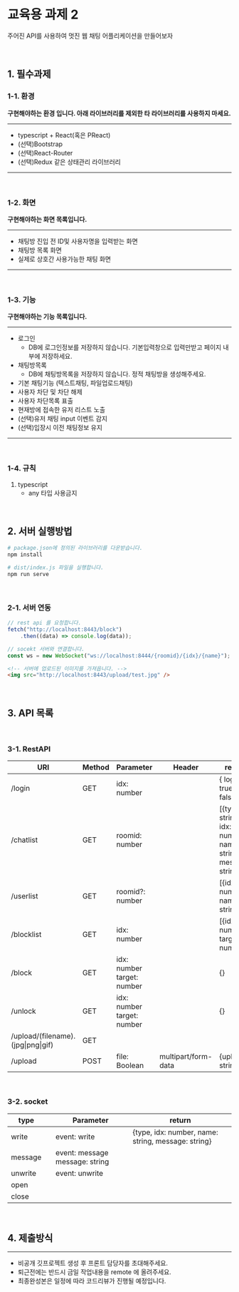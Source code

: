 # 교육용 과제 2
주어진 API를 사용하여 멋진 웹 채팅 어플리케이션을 만들어보자

<br>

## 1. 필수과제
### 1-1. 환경
**구현해야하는 환경 입니다. 아래 라이브러리를 제외한 타 라이브러리를 사용하지 마세요.**

---------------------------------
- typescript + React(혹은 PReact)
- (선택)Bootstrap
- (선택)React-Router
- (선택)Redux 같은 상태관리 라이브러리
---------------------------------

<br>

### 1-2. 화면
**구현해야하는 화면 목록입니다.**

---------------------------------
- 채팅방 진입 전 ID및 사용자명을 입력받는 화면
- 채팅방 목록 화면
- 실제로 상호간 사용가능한 채팅 화면
---------------------------------

<br>

### 1-3. 기능
**구현해야하는 기능 목록입니다.**

-------------------------------
- 로그인
   + DB에 로그인정보를 저장하지 않습니다. 기본입력창으로 입력만받고 페이지 내부에 저장하세요.
- 채팅방목록
    + DB에 채팅방목록을 저장하지 않습니다. 정적 채팅방을 생성해주세요.
- 기본 채팅기능 (텍스트채팅, 파일업로드채팅)
- 사용자 차단 및 차단 해제
- 사용자 차단목록 표출
- 현재방에 접속한 유저 리스트 노출
- (선택)유저 채팅 input 이벤트 감지
- (선택)입장시 이전 채팅정보 유지
-------------------------------

<br>

### 1-4. 규칙

1. typescript
   + any 타입 사용금지

<br>

## 2. 서버 실행방법
```bash
# package.json에 정의된 라이브러리를 다운받습니다.
npm install

# dist/index.js 파일을 실행합니다.
npm run serve
```

<br>

### 2-1. 서버 연동
```typescript
// rest api 를 요청합니다.
fetch("http://localhost:8443/block")
	.then((data) => console.log(data));

// socekt 서버와 연결합니다.
const ws = new WebSocket("ws://localhost:8444/{roomid}/{idx}/{name}");
```
```html
<!-- 서버에 업로드된 이미지를 가져옵니다. -->
<img src="http://localhost:8443/upload/test.jpg" />
```
<br>

## 3. API 목록

<br>

### 3-1. RestAPI

| URI                                | Method | Parameter                  | Header              | return                                                       |
|------------------------------------|--------|----------------------------|---------------------|--------------------------------------------------------------|
| /login                             | GET    | idx: number                |                     | { login: true \| false }                                     |
| /chatlist                          | GET    | roomid: number             |                     | [{type: string, idx: number, name: string, message: string}] |
| /userlist                          | GET    | roomid?: number            |                     | [{idx: number, name: string}]                                |
| /blocklist                         | GET    | idx: number                |                     | [{idx: number, target: number}]                              |
| /block                             | GET    | idx: number target: number |                     | {}                                                           |
| /unlock                            | GET    | idx: number target: number |                     | {}                                                           |
| /upload/(filename).(jpg\|png\|gif) | GET    |                            |                     |                                                              |
| /upload                            | POST   | file: Boolean              | multipart/form-data | {upload: string}                                             |

<br>

### 3-2. socket

| type    |   | Parameter                      | return                                             |
|---------|---|--------------------------------|----------------------------------------------------|
| write   |   | event: write                   | {type, idx: number, name: string, message: string} |
| message |   | event: message message: string |                                                    |
| unwrite |   | event: unwrite                 |                                                    |
| open    |   |                                |                                                    |
| close   |   |                                |                                                    |

<br>

## 4. 제출방식
-----------------------------
- 비공개 깃프로젝트 생성 후 프론트 담당자를 초대해주세요.
- 퇴근전에는 반드시 금일 작업내용을 remote 에 올려주세요.
- 최종완성본은 일정에 따라 코드리뷰가 진행될 예정입니다.